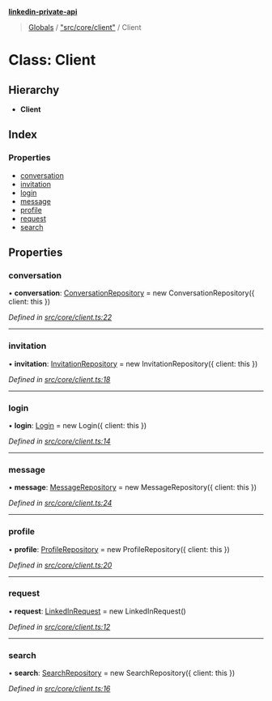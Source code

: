 **[linkedin-private-api](../README.md)**

> [Globals](../globals.md) / ["src/core/client"](../modules/_src_core_client_.md) / Client

# Class: Client

## Hierarchy

- **Client**

## Index

### Properties

- [conversation](_src_core_client_.client.md#conversation)
- [invitation](_src_core_client_.client.md#invitation)
- [login](_src_core_client_.client.md#login)
- [message](_src_core_client_.client.md#message)
- [profile](_src_core_client_.client.md#profile)
- [request](_src_core_client_.client.md#request)
- [search](_src_core_client_.client.md#search)

## Properties

### conversation

• **conversation**: [ConversationRepository](_src_repositories_conversation_repository_.conversationrepository.md) = new ConversationRepository({ client: this })

_Defined in [src/core/client.ts:22](https://github.com/eilonmore/linkedin-private-api/blob/354b20a/src/core/client.ts#L22)_

---

### invitation

• **invitation**: [InvitationRepository](_src_repositories_invitation_repository_.invitationrepository.md) = new InvitationRepository({ client: this })

_Defined in [src/core/client.ts:18](https://github.com/eilonmore/linkedin-private-api/blob/354b20a/src/core/client.ts#L18)_

---

### login

• **login**: [Login](_src_core_login_.login.md) = new Login({ client: this })

_Defined in [src/core/client.ts:14](https://github.com/eilonmore/linkedin-private-api/blob/354b20a/src/core/client.ts#L14)_

---

### message

• **message**: [MessageRepository](_src_repositories_message_repository_.messagerepository.md) = new MessageRepository({ client: this })

_Defined in [src/core/client.ts:24](https://github.com/eilonmore/linkedin-private-api/blob/354b20a/src/core/client.ts#L24)_

---

### profile

• **profile**: [ProfileRepository](_src_repositories_profile_repository_.profilerepository.md) = new ProfileRepository({ client: this })

_Defined in [src/core/client.ts:20](https://github.com/eilonmore/linkedin-private-api/blob/354b20a/src/core/client.ts#L20)_

---

### request

• **request**: [LinkedInRequest](_src_core_linkedin_request_.linkedinrequest.md) = new LinkedInRequest()

_Defined in [src/core/client.ts:12](https://github.com/eilonmore/linkedin-private-api/blob/354b20a/src/core/client.ts#L12)_

---

### search

• **search**: [SearchRepository](_src_repositories_search_repository_.searchrepository.md) = new SearchRepository({ client: this })

_Defined in [src/core/client.ts:16](https://github.com/eilonmore/linkedin-private-api/blob/354b20a/src/core/client.ts#L16)_
